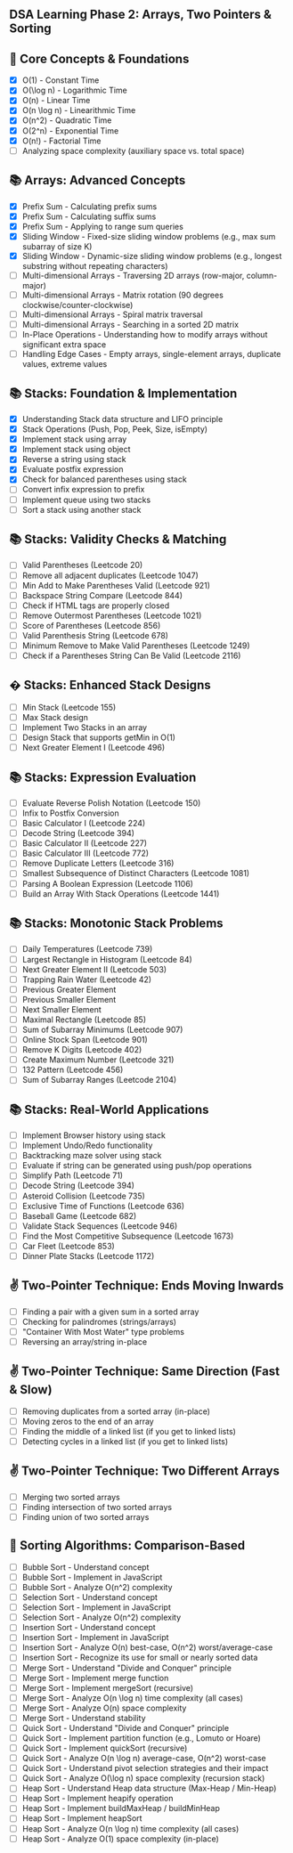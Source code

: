 ## DSA Learning Phase 2: Arrays, Two Pointers & Sorting

## 🎯 Core Concepts & Foundations

- [x] O(1) - Constant Time
- [x] O(\log n) - Logarithmic Time
- [x] O(n) - Linear Time
- [x] O(n \log n) - Linearithmic Time
- [x] O(n^2) - Quadratic Time
- [x] O(2^n) - Exponential Time
- [x] O(n!) - Factorial Time
- [ ] Analyzing space complexity (auxiliary space vs. total space)

## 📚 Arrays: Advanced Concepts

- [x] Prefix Sum - Calculating prefix sums
- [x] Prefix Sum - Calculating suffix sums
- [x] Prefix Sum - Applying to range sum queries
- [x] Sliding Window - Fixed-size sliding window problems (e.g., max sum subarray of size K)
- [x] Sliding Window - Dynamic-size sliding window problems (e.g., longest substring without repeating characters)
- [ ] Multi-dimensional Arrays - Traversing 2D arrays (row-major, column-major)
- [ ] Multi-dimensional Arrays - Matrix rotation (90 degrees clockwise/counter-clockwise)
- [ ] Multi-dimensional Arrays - Spiral matrix traversal
- [ ] Multi-dimensional Arrays - Searching in a sorted 2D matrix
- [ ] In-Place Operations - Understanding how to modify arrays without significant extra space
- [ ] Handling Edge Cases - Empty arrays, single-element arrays, duplicate values, extreme values

## 📚 Stacks: Foundation & Implementation

- [x] Understanding Stack data structure and LIFO principle
- [x] Stack Operations (Push, Pop, Peek, Size, isEmpty)
- [x] Implement stack using array
- [x] Implement stack using object
- [x] Reverse a string using stack
- [x] Evaluate postfix expression
- [x] Check for balanced parentheses using stack
- [ ] Convert infix expression to prefix
- [ ] Implement queue using two stacks
- [ ] Sort a stack using another stack

## 📚 Stacks: Validity Checks & Matching

- [ ] Valid Parentheses (Leetcode 20)
- [ ] Remove all adjacent duplicates (Leetcode 1047)
- [ ] Min Add to Make Parentheses Valid (Leetcode 921)
- [ ] Backspace String Compare (Leetcode 844)
- [ ] Check if HTML tags are properly closed
- [ ] Remove Outermost Parentheses (Leetcode 1021)
- [ ] Score of Parentheses (Leetcode 856)
- [ ] Valid Parenthesis String (Leetcode 678)
- [ ] Minimum Remove to Make Valid Parentheses (Leetcode 1249)
- [ ] Check if a Parentheses String Can Be Valid (Leetcode 2116)

## � Stacks: Enhanced Stack Designs

- [ ] Min Stack (Leetcode 155)
- [ ] Max Stack design
- [ ] Implement Two Stacks in an array
- [ ] Design Stack that supports getMin in O(1)
- [ ] Next Greater Element I (Leetcode 496)

## 📚 Stacks: Expression Evaluation

- [ ] Evaluate Reverse Polish Notation (Leetcode 150)
- [ ] Infix to Postfix Conversion
- [ ] Basic Calculator I (Leetcode 224)
- [ ] Decode String (Leetcode 394)
- [ ] Basic Calculator II (Leetcode 227)
- [ ] Basic Calculator III (Leetcode 772)
- [ ] Remove Duplicate Letters (Leetcode 316)
- [ ] Smallest Subsequence of Distinct Characters (Leetcode 1081)
- [ ] Parsing A Boolean Expression (Leetcode 1106)
- [ ] Build an Array With Stack Operations (Leetcode 1441)

## 📚 Stacks: Monotonic Stack Problems

- [ ] Daily Temperatures (Leetcode 739)
- [ ] Largest Rectangle in Histogram (Leetcode 84)
- [ ] Next Greater Element II (Leetcode 503)
- [ ] Trapping Rain Water (Leetcode 42)
- [ ] Previous Greater Element
- [ ] Previous Smaller Element
- [ ] Next Smaller Element
- [ ] Maximal Rectangle (Leetcode 85)
- [ ] Sum of Subarray Minimums (Leetcode 907)
- [ ] Online Stock Span (Leetcode 901)
- [ ] Remove K Digits (Leetcode 402)
- [ ] Create Maximum Number (Leetcode 321)
- [ ] 132 Pattern (Leetcode 456)
- [ ] Sum of Subarray Ranges (Leetcode 2104)

## 📚 Stacks: Real-World Applications

- [ ] Implement Browser history using stack
- [ ] Implement Undo/Redo functionality
- [ ] Backtracking maze solver using stack
- [ ] Evaluate if string can be generated using push/pop operations
- [ ] Simplify Path (Leetcode 71)
- [ ] Decode String (Leetcode 394)
- [ ] Asteroid Collision (Leetcode 735)
- [ ] Exclusive Time of Functions (Leetcode 636)
- [ ] Baseball Game (Leetcode 682)
- [ ] Validate Stack Sequences (Leetcode 946)
- [ ] Find the Most Competitive Subsequence (Leetcode 1673)
- [ ] Car Fleet (Leetcode 853)
- [ ] Dinner Plate Stacks (Leetcode 1172)

## ✌️ Two-Pointer Technique: Ends Moving Inwards

- [ ] Finding a pair with a given sum in a sorted array
- [ ] Checking for palindromes (strings/arrays)
- [ ] "Container With Most Water" type problems
- [ ] Reversing an array/string in-place

## ✌️ Two-Pointer Technique: Same Direction (Fast & Slow)

- [ ] Removing duplicates from a sorted array (in-place)
- [ ] Moving zeros to the end of an array
- [ ] Finding the middle of a linked list (if you get to linked lists)
- [ ] Detecting cycles in a linked list (if you get to linked lists)

## ✌️ Two-Pointer Technique: Two Different Arrays

- [ ] Merging two sorted arrays
- [ ] Finding intersection of two sorted arrays
- [ ] Finding union of two sorted arrays

## 🔢 Sorting Algorithms: Comparison-Based

- [ ] Bubble Sort - Understand concept
- [ ] Bubble Sort - Implement in JavaScript
- [ ] Bubble Sort - Analyze O(n^2) complexity
- [ ] Selection Sort - Understand concept
- [ ] Selection Sort - Implement in JavaScript
- [ ] Selection Sort - Analyze O(n^2) complexity
- [ ] Insertion Sort - Understand concept
- [ ] Insertion Sort - Implement in JavaScript
- [ ] Insertion Sort - Analyze O(n) best-case, O(n^2) worst/average-case
- [ ] Insertion Sort - Recognize its use for small or nearly sorted data
- [ ] Merge Sort - Understand "Divide and Conquer" principle
- [ ] Merge Sort - Implement merge function
- [ ] Merge Sort - Implement mergeSort (recursive)
- [ ] Merge Sort - Analyze O(n \log n) time complexity (all cases)
- [ ] Merge Sort - Analyze O(n) space complexity
- [ ] Merge Sort - Understand stability
- [ ] Quick Sort - Understand "Divide and Conquer" principle
- [ ] Quick Sort - Implement partition function (e.g., Lomuto or Hoare)
- [ ] Quick Sort - Implement quickSort (recursive)
- [ ] Quick Sort - Analyze O(n \log n) average-case, O(n^2) worst-case
- [ ] Quick Sort - Understand pivot selection strategies and their impact
- [ ] Quick Sort - Analyze O(\log n) space complexity (recursion stack)
- [ ] Heap Sort - Understand Heap data structure (Max-Heap / Min-Heap)
- [ ] Heap Sort - Implement heapify operation
- [ ] Heap Sort - Implement buildMaxHeap / buildMinHeap
- [ ] Heap Sort - Implement heapSort
- [ ] Heap Sort - Analyze O(n \log n) time complexity (all cases)
- [ ] Heap Sort - Analyze O(1) space complexity (in-place)
